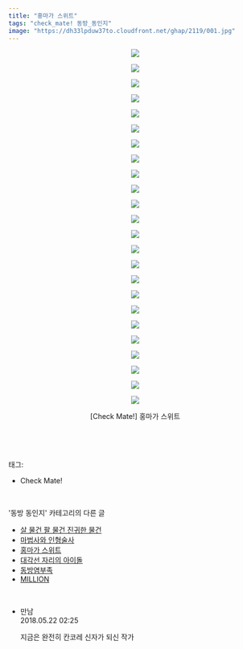 ```yaml
---
title: "홍마가 스위트"
tags: "check_mate! 동방_동인지"
image: "https://dh33lpduw37to.cloudfront.net/ghap/2119/001.jpg"
---
```

<div class="article">
<p style="text-align: center; clear: none; float: none;"><img src="{{ site.imgserver2 }}/ghap/2119/001.jpg"/></p>
<p style="text-align: center; clear: none; float: none;"><img src="{{ site.imgserver2 }}/ghap/2119/002.jpg"/></p>
<p style="text-align: center; clear: none; float: none;"><img src="{{ site.imgserver2 }}/ghap/2119/003.jpg"/></p>
<p style="text-align: center; clear: none; float: none;"><img src="{{ site.imgserver2 }}/ghap/2119/004.jpg"/></p>
<p style="text-align: center; clear: none; float: none;"><img src="{{ site.imgserver2 }}/ghap/2119/005.jpg"/></p>
<p style="text-align: center; clear: none; float: none;"><img src="{{ site.imgserver2 }}/ghap/2119/006.jpg"/></p>
<p style="text-align: center; clear: none; float: none;"><img src="{{ site.imgserver2 }}/ghap/2119/007.jpg"/></p>
<p style="text-align: center; clear: none; float: none;"><img src="{{ site.imgserver2 }}/ghap/2119/008.jpg"/></p>
<p style="text-align: center; clear: none; float: none;"><img src="{{ site.imgserver2 }}/ghap/2119/009.jpg"/></p>
<p style="text-align: center; clear: none; float: none;"><img src="{{ site.imgserver2 }}/ghap/2119/010.jpg"/></p>
<p style="text-align: center; clear: none; float: none;"><img src="{{ site.imgserver2 }}/ghap/2119/011.jpg"/></p>
<p style="text-align: center; clear: none; float: none;"><img src="{{ site.imgserver2 }}/ghap/2119/012.jpg"/></p>
<p style="text-align: center; clear: none; float: none;"><img src="{{ site.imgserver2 }}/ghap/2119/013.jpg"/></p>
<p style="text-align: center; clear: none; float: none;"><img src="{{ site.imgserver2 }}/ghap/2119/014.jpg"/></p>
<p style="text-align: center; clear: none; float: none;"><img src="{{ site.imgserver2 }}/ghap/2119/015.jpg"/></p>
<p style="text-align: center; clear: none; float: none;"><img src="{{ site.imgserver2 }}/ghap/2119/016.jpg"/></p>
<p style="text-align: center; clear: none; float: none;"><img src="{{ site.imgserver2 }}/ghap/2119/017.jpg"/></p>
<p style="text-align: center; clear: none; float: none;"><img src="{{ site.imgserver2 }}/ghap/2119/018.jpg"/></p>
<p style="text-align: center; clear: none; float: none;"><img src="{{ site.imgserver2 }}/ghap/2119/019.jpg"/></p>
<p style="text-align: center; clear: none; float: none;"><img src="{{ site.imgserver2 }}/ghap/2119/020.jpg"/></p>
<p style="text-align: center; clear: none; float: none;"><img src="{{ site.imgserver2 }}/ghap/2119/021.jpg"/></p>
<p style="text-align: center; clear: none; float: none;"><img src="{{ site.imgserver2 }}/ghap/2119/022.jpg"/></p>
<p style="text-align: center; clear: none; float: none;"><img src="{{ site.imgserver2 }}/ghap/2119/023.jpg"/></p>
<p style="text-align: center; clear: none; float: none;"><img src="{{ site.imgserver2 }}/ghap/2119/024.jpg"/></p>
<p style="text-align: center; clear: none; float: none;">[Check Mate!] 홍마가 스위트</p>
<p><br/></p>
</div><br/>
<div class="tagTrail">
<p>태그: </p>
<ul>
<li>Check Mate!</li>
</ul>
</div><br/>
<div class="another">
<p>'동방 동인지' 카테고리의 다른 글</p>
<ul>
<li><a href="/ghap_2121">살 물건 팔 물건 진귀한 물건</a></li>
<li><a href="/ghap_2120">마법사와 인형술사</a></li>
<li><a href="/ghap_2119">홍마가 스위트</a></li>
<li><a href="/ghap_2118">대각선 자리의 아이돌</a></li>
<li><a href="/ghap_2117">동방염부족</a></li>
<li><a href="/ghap_2116">MILLION</a></li>
</ul>
</div><br/>
<div class="cb_module cb_fluid">
<div class="cb_wrt cb_profile">
<div class="comment">
<ul>
<li class="cb_thumb_off" id="comment15259902">
<div class="cb_comment_area">
<div class="cb_info_area">
<div class="cb_section">
<span class="cb_nick_name">만남</span>
</div>
<div class="cb_section">
<span class="cb_date">2018.05.22 02:25 </span>
</div>
</div>
<div class="cb_dsc_comment">
<p class="cb_dsc">
											지금은 완전히 칸코레 신자가 되신 작가
										</p>
</div>
</div></li>
</ul>
</div>
</div><!-- commentList close -->
</div><br/>
